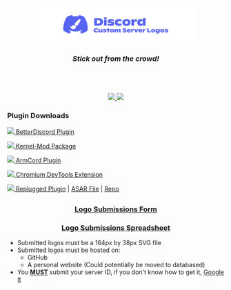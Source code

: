 <h4></h4>
<h3 align="center">
  <a href="https://github.com/DiscordCSL/DiscordCSL">
    <img src="https://raw.githubusercontent.com/DiscordCSL/DiscordCSL/main/logo.svg" height="75%" width="75%">
  </a>
</h3>

<h3 align="center">
  <i>Stick out from the crowd!</i>
</h3>

<h1> </h1>
<section id="download">
<br>

<p align="center">
<a href="https://chrome.google.com/webstore/detail/discord-custom-server-log/lnebdlajjbkilmadjeicejnblepglbci" title="Available in the Chrome Web Store!">
<img src="https://storage.googleapis.com/chrome-gcs-uploader.appspot.com/image/WlD8wC6g8khYWPJUsQceQkhXSlv1/HRs9MPufa1J1h5glNhut.png" height="58px">
</a>
<a href="https://discordcsl.github.io/shelter-plugin" title="Available for Shelter!">
<img src="https://user-images.githubusercontent.com/32397453/202480071-d5457731-9eb2-4ca7-9718-f3c1d2fe2757.png" height="58px">
</a>
</p>

### Plugin Downloads

[<img src="https://camo.githubusercontent.com/c1387d0304af5c7c863887de41467a4e6c4c688ea2d7b3c9c18716eb05986815/68747470733a2f2f6b636b61726e6967652e6769746875622e696f2f7265732f62645f69636f6e2e737667" height="14px"> BetterDiscord Plugin](https://github.com/DiscordCSL/DiscordCSL/tree/main/plugins/betterdiscord)

[<img src="https://avatars.githubusercontent.com/u/80864961" height="14px"> Kernel-Mod Package](https://github.com/DiscordCSL/DiscordCSL/tree/main/plugins/kernel-mod)

[<img src="https://user-images.githubusercontent.com/32397453/122653316-cda93600-d111-11eb-90d3-bf40dc7b4c86.png" height="14px"> ArmCord Plugin](https://github.com/DiscordCSL/DiscordCSL/tree/main/plugins/chromium-mv3)

[<img src="https://user-images.githubusercontent.com/32397453/122653083-5e7f1200-d110-11eb-9913-a7dcd0f522fc.png" height="14px"> Chromium DevTools Extension](https://github.com/DiscordCSL/DiscordCSL/tree/main/plugins/chromium-mv3)

[<img src="https://user-images.githubusercontent.com/32397453/233756981-11aca388-b643-400a-953b-87930236b67f.png" height="14px"> Replugged Plugin](https://replugged.dev/install?identifier=DiscordCSL/replugged-plugin&source=github) | [ASAR File](https://github.com/DiscordCSL/replugged-plugin/releases/latest/download/dev.kckarnige.DiscordCSL.asar) | [Repo](https://github.com/DiscordCSL/replugged-plugin)


<h1></h1>
<section id="submission-info">
  <h3 align="center"><a href="https://forms.gle/W6xGZqTQgG2eUftT7">Logo Submissions Form</a></h3>
  <h3 align="center"><a href="https://docs.google.com/spreadsheets/d/1Hr635Q1-F4kjFWRhX0aTwADCYX9En7QLmHJinhPPqto/edit?usp=sharing">Logo Submissions Spreadsheet</a></h3>
  <ul>
  <li>Submitted logos must be a 164px by 38px SVG file</li>
  <li>Submitted logos must be hosted on:
  <ul>
  <li>GitHub</li>
  <li>A personal website (Could potentially be moved to databased)</li>
  </ul>
  </li>
  <li>You <u><b>MUST</b></u> submit your server ID, if you don't know how to get it, <a href="https://www.google.com/search?q=discord+how+to+get+my+server+id">Google it</a></li>
  </ul>
<br>
